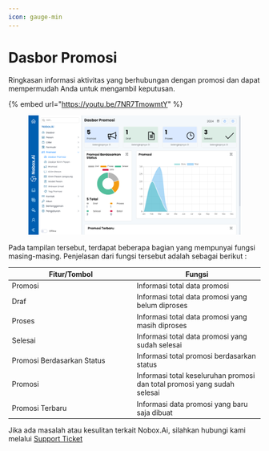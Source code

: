 ```yaml
---
icon: gauge-min
---
```


# Dasbor Promosi

Ringkasan informasi aktivitas yang berhubungan dengan promosi dan dapat mempermudah Anda untuk mengambil keputusan.

{% embed url="https://youtu.be/7NR7TmowmtY" %}

<figure><img src="../../.gitbook/assets/Dasbor Promosi.png" alt=""><figcaption></figcaption></figure>

Pada tampilan tersebut, terdapat beberapa bagian yang mempunyai fungsi masing-masing. Penjelasan dari fungsi tersebut adalah sebagai berikut :

<table><thead><tr><th width="235.5999755859375">Fitur/Tombol</th><th>Fungsi</th></tr></thead><tbody><tr><td>Promosi</td><td>Informasi total data promosi</td></tr><tr><td>Draf</td><td>Informasi total data promosi yang belum diproses</td></tr><tr><td>Proses</td><td>Informasi total data promosi yang masih diproses</td></tr><tr><td>Selesai</td><td>Informasi total data promosi yang sudah selesai</td></tr><tr><td>Promosi Berdasarkan Status</td><td>Informasi total promosi berdasarkan status</td></tr><tr><td>Promosi</td><td>Informasi total keseluruhan promosi dan total promosi yang sudah selesai</td></tr><tr><td>Promosi Terbaru</td><td>Informasi data promosi yang baru saja dibuat</td></tr></tbody></table>

Jika ada masalah atau kesulitan terkait Nobox.Ai, silahkan hubungi kami melalui [Support Ticket](https://crm.nobox.ai/clients/tickets)
